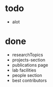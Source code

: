# todo
- alot

# done
- researchTopics
- projects-section
- publications page
- lab facilities
- people section
- best contributors
